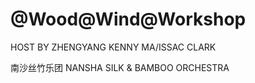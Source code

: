 # @Wood@Wind@Workshop
HOST BY ZHENGYANG KENNY MA/ISSAC CLARK

南沙丝竹乐团 NANSHA SILK & BAMBOO ORCHESTRA
